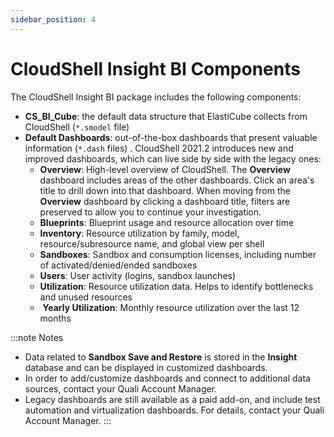 ```yaml
---
sidebar_position: 4
---
```


# CloudShell Insight BI Components

The CloudShell Insight BI package includes the following components:

- **CS\_BI\_Cube**: the default data structure that ElastiCube collects from CloudShell (`*.smodel` file)
- **Default Dashboards**: out-of-the-box dashboards that present valuable information (`*.dash` files) . CloudShell 2021.2 introduces new and improved dashboards, which can live side by side with the legacy ones:
    - **Overview**: High-level overview of CloudShell. The **Overview** dashboard includes areas of the other dashboards. Click an area's title to drill down into that dashboard. When moving from the **Overview** dashboard by clicking a dashboard title, filters are preserved to allow you to continue your investigation.
    - **Blueprints**: Blueprint usage and resource allocation over time
    - **Inventory**: Resource utilization by family, model, resource/subresource name, and global view per shell
    - **Sandboxes**: Sandbox and consumption licenses, including number of activated/denied/ended sandboxes
    - **Users**: User activity (logins, sandbox launches)
    - **Utilization**: Resource utilization data. Helps to identify bottlenecks and unused resources
    -  **Yearly Utilization**: Monthly resource utilization over the last 12 months

:::note Notes
- Data related to **Sandbox Save and Restore** is stored in the **Insight** database and can be displayed in customized dashboards.
- In order to add/customize dashboards and connect to additional data sources, contact your Quali Account Manager.
- Legacy dashboards are still available as a paid add-on, and include test automation and virtualization dashboards. For details, contact your Quali Account Manager.
:::